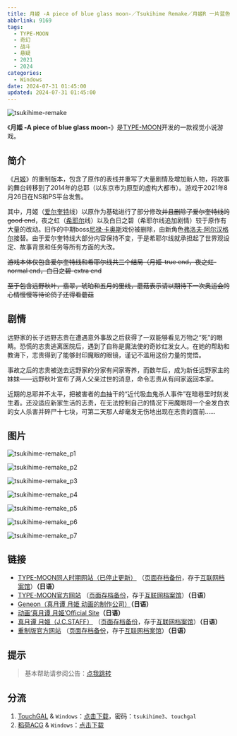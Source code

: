 ```yaml
---
title: 月姫 -A piece of blue glass moon-／Tsukihime Remake／月姬R 一片蓝色玻璃月亮／Rebirth 重置 重制
abbrlink: 9169
tags:
  - TYPE-MOON
  - 奇幻
  - 战斗
  - 悬疑
  - 2021
  - 2024
categories:
  - Windows
date: 2024-07-31 01:45:00
updated: 2024-07-31 01:45:00
---
```


![tsukihime-remake](https://unpkg.com/galgame/img/tsukihime-remake.webp)

《**月姬 -A piece of blue glass moon-**》是[TYPE-MOON](https://zh.moegirl.org.cn/TYPE-MOON)开发的一款视觉小说游戏。

<!-- more -->

## 简介

《[月姬](https://zh.moegirl.org.cn/月姬)》的重制版本，包含了原作的表线并重写了大量剧情及增加新人物，将故事的舞台转移到了2014年的总耶（以东京市为原型的虚构大都市）。游戏于2021年8月26日在NS和PS平台发售。

其中，月姬（[爱尔奎特](https://zh.moegirl.org.cn/爱尔奎特)线）以原作为基础进行了部分修改~~并且删除了爱尔奎特线的good end~~，夜之虹（[希耶尔](https://zh.moegirl.org.cn/希耶尔(月姬))线）以及白日之碧（希耶尔线追加剧情）较于原作有大量的改动。旧作的中期boss[尼禄·卡奥斯](https://zh.moegirl.org.cn/尼禄·卡奥斯)戏份被删除，由新角色[弗洛夫·阿尔汉格尔](https://zh.moegirl.org.cn/弗洛夫·阿尔汉格尔)接替。由于爱尔奎特线大部分内容保持不变，于是希耶尔线就承担起了世界观设定、故事背景和任务等所有方面的大改。

~~游戏本体仅包含爱尔奎特线和希耶尔线共三个结局（月姬-true end，夜之虹-normal end，白日之碧-extra end~~

~~至于包含远野秋叶，翡翠，琥珀和五月的里线，蘑菇表示请以期待下一次奥运会的心情慢慢等待论鸽子还得看蘑菇~~

## 剧情

远野家的长子远野志贵在遭遇意外事故之后获得了一双能够看见万物之“死”的眼睛。恐慌的志贵逃离医院后，遇到了自称是魔法使的奇妙红发女人。在她的帮助和教诲下，志贵得到了能够封印魔眼的眼镜，谨记不滥用这份力量的觉悟。

事故之后的志贵被送去远野家的分家有间家寄养，而数年后，成为新任远野家主的妹妹——远野秋叶宣布了两人父亲过世的消息，命令志贵从有间家返回本家。

近期的总耶并不太平，把被害者的血抽干的“近代吸血鬼杀人事件”在暗巷里时刻发生着。还没适应新家生活的志贵，在无法控制自己的情况下用魔眼将一个金发白衣的女人杀害并碎尸十七块，可第二天那人却毫发无伤地出现在志贵的面前……

## 图片

![tsukihime-remake_p1](https://unpkg.com/galgame/img/tsukihime-remake_p1.webp)

![tsukihime-remake_p2](https://unpkg.com/galgame/img/tsukihime-remake_p2.webp)

![tsukihime-remake_p3](https://unpkg.com/galgame/img/tsukihime-remake_p3.webp)

![tsukihime-remake_p4](https://unpkg.com/galgame/img/tsukihime-remake_p4.webp)

![tsukihime-remake_p5](https://unpkg.com/galgame/img/tsukihime-remake_p5.webp)

![tsukihime-remake_p6](https://unpkg.com/galgame/img/tsukihime-remake_p6.webp)

![tsukihime-remake_p7](https://unpkg.com/galgame/img/tsukihime-remake_p7.webp)

## 链接

- [TYPE-MOON同人时期网站（已停止更新）](http://www.typemoon.org/) （[页面存档备份](https://web.archive.org/web/20100304150149/http://www.typemoon.org/)，存于[互联网档案馆](https://zh.wikipedia.org/wiki/互联网档案馆)）**（日语）**
- [TYPE-MOON官方网站](http://www.typemoon.com/) （[页面存档备份](https://web.archive.org/web/20061121165221/http://www.typemoon.com/)，存于[互联网档案馆](https://zh.wikipedia.org/wiki/互联网档案馆)）**（日语）**
- [Geneon（真月谭 月姫 动画的制作公司）](https://web.archive.org/web/20090306081912/http://www.geneon-ent.co.jp/)**（日语）**
- [动画‘真月谭 月姫’Official Site](https://web.archive.org/web/20071211060931/http://www.geneon-ent.co.jp/rondorobe/anime/tsukihime/)**（日语）**
- [真月谭 月姬（J.C.STAFF）](http://www.jcstaff.co.jp/sho-sai/tsuki-shokai/tsuki-index.htm) （[页面存档备份](https://web.archive.org/web/20160227151939/http://www.jcstaff.co.jp/sho-sai/tsuki-shokai/tsuki-index.htm)，存于[互联网档案馆](https://zh.wikipedia.org/wiki/互联网档案馆)）**（日语）**
- [重制版官方网站](http://typemoon.com/products/tsukihime/) （[页面存档备份](https://web.archive.org/web/20211121095655/http://typemoon.com/products/tsukihime/)，存于[互联网档案馆](https://zh.wikipedia.org/wiki/互联网档案馆)）**（日语）**

## 提示

> 基本帮助请参阅公告：[点我跳转](/p/announcement/)

## 分流

1. [TouchGAL](https://touchgal.net/) & `Windows`：[点击下载](https://pan.touchgal.net/s/DprwSx)，密码：`tsukihime3`、`touchgal`
2. [稻荷ACG](https://amoebi.com/) & `Windows`：[点击下载](https://sakustar.me/art/8298)
